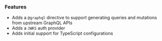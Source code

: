 ### Features

- Adds a `@graphql` directive to support generating queries and mutations from upstream GraphQL APIs
- Adds a `JWKS` auth provider
- Adds initial support for TypeScript configurations
